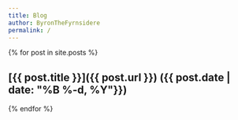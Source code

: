 ```yaml
---
title: Blog
author: ByronTheFyrnsidere
permalink: /
---
```


{% for post in site.posts %}

## [{{ post.title }}]({{ post.url }}) ({{ post.date | date: "%B %-d, %Y"}})

{% endfor %}
